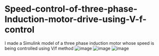 # Speed-control-of-three-phase-Induction-motor-drive-using-V-f-control
I made a Simulink model of a three phase induction motor whose speed is being controlled using V/f method
![image](https://user-images.githubusercontent.com/103484622/168237999-6ddcc037-f64e-4890-9c75-2421abb7acea.png)
![image](https://user-images.githubusercontent.com/103484622/168238014-f4715632-4187-48ef-872c-1603c6d01ef9.png)
![image](https://user-images.githubusercontent.com/103484622/168238036-469313bc-9be0-4383-aced-b1f742c791f2.png)
